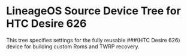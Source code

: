 # LineageOS Source Device Tree for HTC Desire 626

This tree specifies settings for the fully reusable ###(HTC Desire 626) device for building custom Roms and TWRP recovery.
